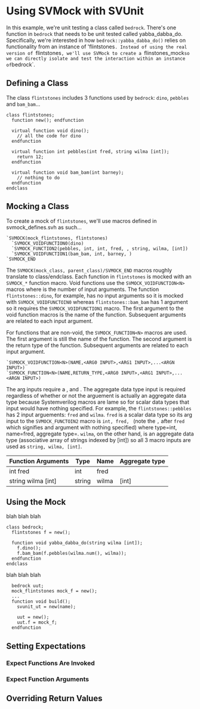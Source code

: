 # Using SVMock with SVUnit

In this example, we're unit testing a class called `bedrock`. There's one function in `bedrock` that needs to be unit tested called yabba_dabba_do. Specifically, we're interested in how `bedrock::yabba_dabba_do()` relies on functionality from an instance of 'flintstones`. Instead of using the real version of `flintstones`, we'll use SVMock to create a `flinstones_mock` so we can directly isolate and test the interaction within an instance of `bedrock`.

## Defining a Class

The class `flintstones` includes 3 functions used by `bedrock`: `dino`, `pebbles` and `bam_bam`... 

```
class flintstones;
  function new(); endfunction

  virtual function void dino();
    // all the code for dino
  endfunction

  virtual function int pebbles(int fred, string wilma [int]);
    return 12;
  endfunction

  virtual function void bam_bam(int barney);
    // nothing to do
  endfunction
endclass
```

## Mocking a Class

To create a mock of `flintstones`, we'll use macros defined in svmock_defines.svh as such...

```
`SVMOCK(mock_flintstones, flintstones)
  `SVMOCK_VOIDFUNCTION0(dino)
  `SVMOCK_FUNCTION2(pebbles, int, int, fred, , string, wilma, [int])
  `SVMOCK_VOIDFUNCTION1(bam_bam, int, barney, )
`SVMOCK_END
```

The `SVMOCK(mock_class, parent_class)/SVMOCK_END` macros roughly translate to class/endclass. Each function in `flintstones` is mocked with an `SVMOCK_*` function macro. Void functions use the `SVMOCK_VOIDFUNCTION<N>` macros where <N> is the number of input arguments. The function `flintstones::dino`, for example, has no input arguments so it is mocked with `SVMOCK_VOIDFUNCTOIN0` whereas `flintstones::bam_bam` has 1 argument so it requires the `SVMOCK_VOIDFUNCTION1` macro. The first argument to the void function macros is the name of the function. Subsequent arguments are related to each input argument.

For functions that are non-void, the `SVMOCK_FUNCTION<N>` macros are used. The first argument is still the name of the function. The second argument is the return type of the function. Subsequent arguments are related to each input argument.

```
`SVMOCK_VOIDFUNCTION<N>(NAME,<ARG0 INPUT>,<ARG1 INPUT>,...<ARGN INPUT>)
`SVMOCK_FUNCTION<N>(NAME,RETURN_TYPE,<ARG0 INPUT>,<ARG1 INPUT>,...<ARGN INPUT>)
```

The arg inputs require a <type>, <name> and <aggregate data type>. The aggregate data type input is required regardless of whether or not the arguement is actually an aggregate data type because Systemverilog macros are lame so for scalar data types that input would have nothing specified. For example, the `flintstones::pebbles` has 2 input arguements: `fred` and `wilma`. `fred` is a scalar data type so its arg input to the `SVMOCK_FUNCTOIN2` macro is `int, fred, ` (note the `,` after `fred` which signifies and argument with nothing specified) where type=int, name=fred, aggregate type=<blank>. `wilma`, on the other hand, is an aggregate data type (associative array of strings indexed by [int]) so all 3 macro inputs are used as `string, wilma, [int]`.

|  Function Arguments | Type   | Name  | Aggregate type |
|---------------------|--------|-------|----------------|
| int fred            | int    | fred  |                |
| string wilma [int]  | string | wilma | [int]          |

## Using the Mock

blah blah blah

```
class bedrock;
  flintstones f = new();

  function void yabba_dabba_do(string wilma [int]);
    f.dino();
    f.bam_bam(f.pebbles(wilma.num(), wilma));
  endfunction
endclass
```

blah blah blah

```
  bedrock uut;
  mock_flintstones mock_f = new();
  ...
  function void build();
    svunit_ut = new(name);

    uut = new();
    uut.f = mock_f;
  endfunction
```

## Setting Expectations

### Expect Functions Are Invoked

### Expect Function Arguments

## Overriding Return Values
